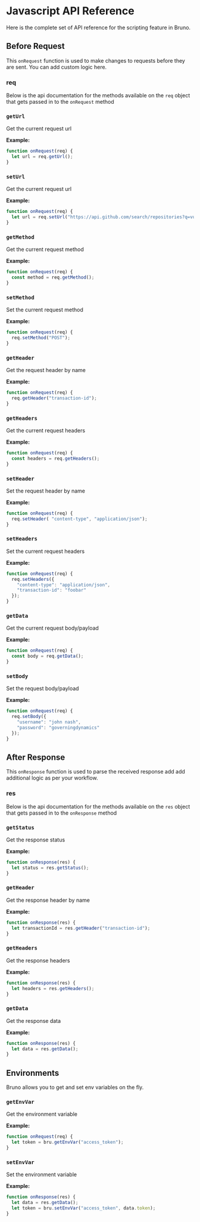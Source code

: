 # Javascript API Reference

Here is the complete set of API reference for the scripting feature in Bruno.

## Before Request
This `onRequest` function is used to make changes to requests before they are sent. You can add custom logic here.

### req
Below is the api documentation for the methods available on the `req` object that gets passed in to the `onRequest` method

### `getUrl`
Get the current request url

**Example:**
```javascript
function onRequest(req) {
  let url = req.getUrl();
}
```

### `setUrl`
Get the current request url

**Example:**
```javascript
function onRequest(req) {
  let url = req.setUrl("https://api.github.com/search/repositories?q=vue&order=desc&per_page=10");
}
```

### `getMethod`
Get the current request method

**Example:**
```javascript
function onRequest(req) {
  const method = req.getMethod();
}
```

### `setMethod`
Set the current request method

**Example:**
```javascript
function onRequest(req) {
  req.setMethod("POST");
}
```

### `getHeader`
Get the request header by name

**Example:**
```javascript
function onRequest(req) {
  req.getHeader("transaction-id");
}
```

### `getHeaders`
Get the current request headers

**Example:**
```javascript
function onRequest(req) {
  const headers = req.getHeaders();
}
```

### `setHeader`
Set the request header by name

**Example:**
```javascript
function onRequest(req) {
  req.setHeader( "content-type", "application/json");
}
```

### `setHeaders`
Set the current request headers

**Example:**
```javascript
function onRequest(req) {
  req.setHeaders({
    "content-type": "application/json",
    "transaction-id": "foobar"
  });
}
```

### `getData`
Get the current request body/payload

**Example:**
```javascript
function onRequest(req) {
  const body = req.getData();
}
```

### `setBody`
Set the request body/payload

**Example:**
```javascript
function onRequest(req) {
  req.setBody({
    "username": "john nash",
    "password": "governingdynamics"
  });
}
```
## After Response
This `onResponse` function is used to parse the received response add add additional logic as per your workflow.

### res
Below is the api documentation for the methods available on the `res` object that gets passed in to the `onResponse` method

### `getStatus`
Get the response status

**Example:**
```javascript
function onResponse(res) {
  let status = res.getStatus();
}
```

### `getHeader`
Get the response header by name

**Example:**
```javascript
function onResponse(res) {
  let transactionId = res.getHeader("transaction-id");
}
```

### `getHeaders`
Get the response headers

**Example:**
```javascript
function onResponse(res) {
  let headers = res.getHeaders();
}
```

### `getData`
Get the response data

**Example:**
```javascript
function onResponse(res) {
  let data = res.getData();
}
```

## Environments
Bruno allows you to get and set env variables on the fly.

### `getEnvVar`
Get the environment variable

**Example:**
```javascript
function onRequest(req) {
  let token = bru.getEnvVar("access_token");
}
```
### `setEnvVar`
Set the environment variable

**Example:**
```javascript
function onResponse(res) {
  let data = res.getData();
  let token = bru.setEnvVar("access_token", data.token);
}
```